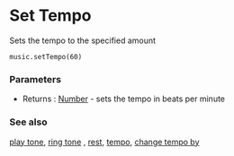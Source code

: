 # Set Tempo 

Sets the tempo to the specified amount

```sig
music.setTempo(60)
```

### Parameters

* Returns : [Number](/microbit/reference/types/number) - sets the tempo in beats per minute

### See also

[play tone](/microbit/reference/music/play-tone), [ring tone](/microbit/reference/music/ring-tone) , [rest](/microbit/reference/music/rest), [tempo](/microbit/reference/music/tempo), [change tempo by](/microbit/reference/music/change-tempo-by)

